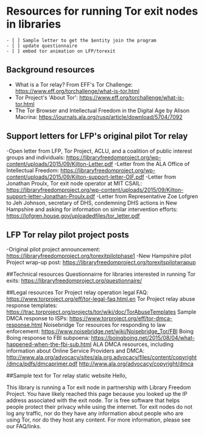 # Resources for running Tor exit nodes in libraries

    - [ ] Sample letter to get the $entity join the program
    - [ ] update questionnaire 
    - [ ] embed tor animation on LFP/torexit

## Background resources
- What is a Tor relay? From EFF's Tor Challenge: https://www.eff.org/torchallenge/what-is-tor.html
- Tor Project's 'About Tor': https://www.eff.org/torchallenge/what-is-tor.html
- The Tor Browser and Intellectual Freedom in the Digital Age by Alison Macrina: https://journals.ala.org/rusq/article/download/5704/7092

## Support letters for LFP's original pilot Tor relay
-Open letter from LFP, Tor Project, ACLU, and a coalition of public interest groups and individuals: https://libraryfreedomproject.org/wp-content/uploads/2015/09/Kilton-Letter.pdf
-Letter from the ALA Office of Intellectual Freedom: https://libraryfreedomproject.org/wp-content/uploads/2015/09/Kilton-support-letter-OIF.pdf
-Letter from Jonathan Proulx, Tor exit node operator at MIT CSAIL: https://libraryfreedomproject.org/wp-content/uploads/2015/09/Kilton-support-letter-Jonathan-Proulx.pdf
-Letter from Representative Zoe Lofgren to Jeh Johnson, secretary of DHS, condemning DHS actions in New Hampshire and asking for information on similar intervention efforts:
https://lofgren.house.gov/uploadedfiles/tor_letter.pdf

## LFP Tor relay pilot project posts
-Original pilot project announcement: https://libraryfreedomproject.org/torexitpilotphase1
-New Hampshire pilot Project wrap-up post: https://libraryfreedomproject.org/torexitspilotwrapup 


##Technical resources
Questionnairre for libraries interested in running Tor exits: https://libraryfreedomproject.org/questionnaire/

##Legal resources
Tor Project relay operation legal FAQ: https://www.torproject.org/eff/tor-legal-faq.html.en
Tor Project relay abuse response templates: https://trac.torproject.org/projects/tor/wiki/doc/TorAbuseTemplates
Sample DMCA response to ISPs: https://www.torproject.org/eff/tor-dmca-response.html
Noisebridge Tor resources for responding to law enforcement: https://www.noisebridge.net/wiki/Noisebridge_Tor/FBI
Boing Boing response to FBI subpoena: https://boingboing.net/2015/08/04/what-happened-when-the-fbi-sub.html
ALA DMCA resources, including information about Online Service Providers and DMCA: http://www.ala.org/advocacy/sites/ala.org.advocacy/files/content/copyright/dmca/pdfs/dmcaprimer.pdf
http://www.ala.org/advocacy/copyright/dmca

##Sample text for Tor relay static website
Hello, 

This library is running a Tor exit node in partnership with Library Freedom Project. You have likely reached this page because you looked up the IP address associated with the exit node. Tor is free software that helps people protect their privacy while using the internet. Tor exit nodes do not log any traffic, nor do they have any information about people who are using Tor, nor do they host any content. For more information, please see our FAQ/links.




